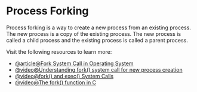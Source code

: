 # Process Forking

Process forking is a way to create a new process from an existing process. The new process is a copy of the existing process. The new process is called a child process and the existing process is called a parent process.

Visit the following resources to learn more:

- [@article@Fork System Call in Operating System](https://www.geeksforgeeks.org/fork-system-call-in-operating-system/)
- [@video@Understanding fork() system call for new process creation](https://www.youtube.com/watch?v=PwxTbksJ2fo)
- [@video@fork() and exec() System Calls](https://www.youtube.com/watch?v=IFEFVXvjiHY)
- [@video@The fork() function in C](https://www.youtube.com/watch?v=cex9XrZCU14)